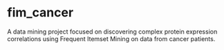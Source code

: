 # fim_cancer
A data mining project focused on discovering complex protein expression correlations using Frequent Itemset Mining on data from cancer patients.
